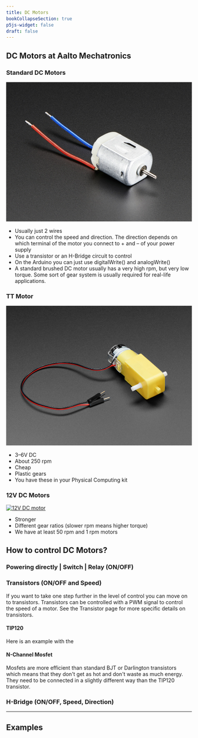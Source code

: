 ```yaml
---
title: DC Motors
bookCollapseSection: true
p5js-widget: false
draft: false
---
```


## DC Motors at Aalto Mechatronics

### Standard DC Motors

[![DC motor](./images/dc-motor.jpg)](./images/dc-motor.jpg)

- Usually just 2 wires
- You can control the speed and direction. The direction depends on which terminal of the motor you connect to + and – of your power supply
- Use a transistor or an H-Bridge circuit to control
- On the Arduino you can just use digitalWrite() and analogWrite()
- A standard brushed DC motor usually has a very high rpm, but very low torque. Some sort of gear system is usually required for real-life applications.

### TT Motor

[![TT motor](./images/tt-motor.jpg)](./images/tt-motor.jpg)

- 3–6V DC
- About 250 rpm
- Cheap
- Plastic gears
- You have these in your Physical Computing kit

### 12V DC Motors

[![12V DC motor](12v-dc-motor.jpg)](./images/tt-motor.jpg)

- Stronger
- Different gear ratios (slower rpm means higher torque)
- We have at least 50 rpm and 1 rpm motors

## How to control DC Motors?

### Powering directly | Switch | Relay (ON/OFF)

### Transistors (ON/OFF and Speed)

If you want to take one step further in the level of control you can move on to transistors. Transistors can be controlled with a PWM signal to control the speed of a motor. See the Transistor page for more specific details on transistors.

#### TIP120

Here is an example with the

#### N-Channel Mosfet

Mosfets are more efficient than standard BJT or Darlington transistors which means that they don't get as hot and don't waste as much energy. They need to be connected in a slightly different way than the TIP120 transistor.

### H-Bridge (ON/OFF, Speed, Direction)

---

## Examples